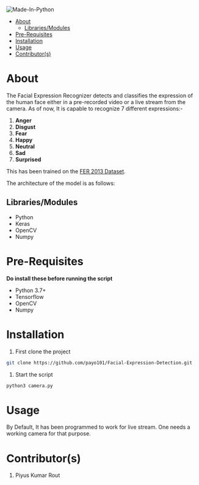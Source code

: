 ![Made-In-Python](https://img.shields.io/badge/Made%20In-PYTHON-green?style=for-the-badge&logo=appveyor)

- [About](#about)
  - [Libraries/Modules](#librariesmodules)
- [Pre-Requisites](#pre-requisites)
- [Installation](#installation)
- [Usage](#usage)
- [Contributor(s)](#contributors)
# About
The Facial Expression Recognizer detects and classifies the expression of the human face either in a pre-recorded video or a live stream from the camera. As of now, It is capable to recognize 7 different expressions:-
1. **Anger**
2. **Disgust**
3. **Fear**
4. **Happy**
5. **Neutral**
6. **Sad**
7. **Surprised**

This has been trained on the [FER 2013 Dataset](https://www.kaggle.com/msambare/fer2013?select=train).

The architecture of the model is as follows:

## Libraries/Modules
- Python
- Keras
- OpenCV
- Numpy
# Pre-Requisites
**Do install these before running the script**
- Python 3.7+
- Tensorflow
- OpenCV
- Numpy
# Installation
1. First clone the project
```bash
git clone https://github.com/payo101/Facial-Expression-Detection.git
```
1. Start the script
```bash
python3 camera.py
```
# Usage
By Default, It has been programmed to work for live stream. One needs a working camera for that purpose.
# Contributor(s)
1. Piyus Kumar Rout
